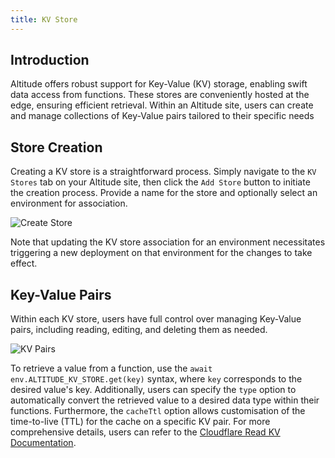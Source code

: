 ```yaml
---
title: KV Store
---
```


## Introduction

Altitude offers robust support for Key-Value (KV) storage, enabling swift data access from functions. These stores are conveniently hosted at the edge, ensuring efficient retrieval. Within an Altitude site, users can create and manage collections of Key-Value pairs tailored to their specific needs

## Store Creation
Creating a KV store is a straightforward process. Simply navigate to the `KV Stores` tab on your Altitude site, then click the `Add Store` button to initiate the creation process. Provide a name for the store and optionally select an environment for association.

![Create Store](/statics/screenshots/kv_store/create-store.png)

Note that updating the KV store association for an environment necessitates triggering a new deployment on that environment for the changes to take effect.

## Key-Value Pairs

Within each KV store, users have full control over managing Key-Value pairs, including reading, editing, and deleting them as needed.

![KV Pairs](/statics/screenshots/kv_store/kv-pairs.png)

To retrieve a value from a function, use the `await env.ALTITUDE_KV_STORE.get(key)` syntax, where `key` corresponds to the desired value's key. Additionally, users can specify the `type` option to automatically convert the retrieved value to a desired data type within their functions. Furthermore, the `cacheTtl` option allows customisation of the time-to-live (TTL) for the cache on a specific KV pair. For more comprehensive details, users can refer to the [Cloudflare Read KV Documentation](https://developers.cloudflare.com/kv/api/read-key-value-pairs).